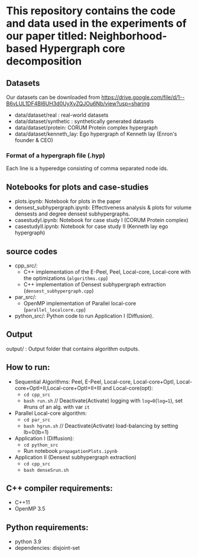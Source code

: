 # This repository contains the code and data used in the experiments of our paper titled: **Neighborhood-based Hypergraph core decomposition**
## Datasets
Our datasets can be downloaded from https://drive.google.com/file/d/1--B6vLUL1DF4BI6UH3d0UyXyZQJOu6Nb/view?usp=sharing 
- data/dataset/real : real-world datasets
- data/dataset/synthetic : synthetically generated datasets
- data/dataset/protein: CORUM Protein complex hypergraph
- data/dataset/kenneth_lay: Ego hypergraph of Kenneth lay (Enron's founder & CEO)

### Format of a hypergraph file (.hyp)
Each line is a hyperedge consisting of comma separated node ids. 

## Notebooks for plots and case-studies
- plots.ipynb: Notebook for plots in the paper
- densest_subhypergraph.ipynb: Effectiveness analysis & plots for volume densests and degree densest subhypergraphs.
- casestudyI.ipynb: Notebook for case study I (CORUM Protein complex)
- casestudyII.ipynb: Notebook for case study II (Kenneth lay ego hypergraph)

## source codes
- cpp_src/: 
  - C++ implementation of the E-Peel, Peel, Local-core, Local-core with the optimizations (`algorithms.cpp`)
  - C++ implementation of Densest subhypergraph extraction (`densest_subhypergraph.cpp`)
- par_src/: 
  - OpenMP implementation of Parallel local-core (`parallel_localcore.cpp`)
- python_src/: Python code to run Application I (Diffusion).

## Output
output/ : Output folder that contains algorithm outputs.

## How to run:
- Sequential Algorithms: Peel, E-Peel, Local-core, Local-core+OptI, Local-core+OptI+II,Local-core+OptI+II+III and Local-core(opt): 
  - `cd cpp_src` 
  - `bash run.sh` // Deactivate(Activate) logging with `log=0`(`log=1`), set #runs of an alg. with var `it`
- Parallel Local-core algorithm:
  - `cd par_src`
  - `bash hgrun.sh` // Deactivate(Activate) load-balancing by setting lb=0(lb=1) 
- Application I (Diffusion):
  - `cd python_src`
  - Run notebook `propagationPlots.ipynb`
- Application II (Densest subhypergraph extraction)
  - `cd cpp_src`
  - `bash denseSrun.sh`

## C++ compiler requirements:
- C++11
- OpenMP 3.5 

## Python requirements:
- python 3.9
- dependencies: disjoint-set